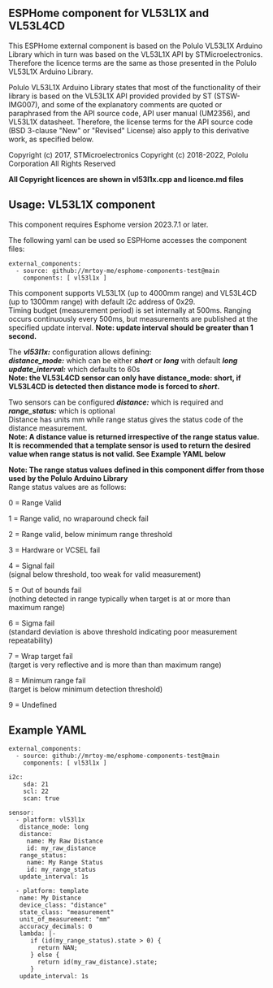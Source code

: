 
## ESPHome component for VL53L1X and VL53L4CD
This ESPHome external component is based on the Polulo VL53L1X Arduino Library
which in turn was based on the VL53L1X API by STMicroelectronics.
Therefore the licence terms are the same as those presented in the
Polulo VL53L1X Arduino Library.

Polulo VL53L1X Arduino Library states that most of the functionality of their
library is based on the VL53L1X API provided provided by ST (STSW-IMG007),
and some of the explanatory comments are quoted or paraphrased
from the API source code, API user manual (UM2356), and VL53L1X datasheet.
Therefore, the license terms for the API source code (BSD 3-clause
"New" or "Revised" License) also apply to this derivative work, as specified below.

Copyright (c) 2017, STMicroelectronics
Copyright (c) 2018-2022, Pololu Corporation
All Rights Reserved

**All Copyright licences are shown in vl53l1x.cpp and licence.md files**


## Usage: VL53L1X component
This component requires Esphome version 2023.7.1 or later.

The following yaml can be used so ESPHome accesses the component files:
```
external_components:
  - source: github://mrtoy-me/esphome-components-test@main
    components: [ vl53l1x ]
```
This component supports VL53L1X (up to 4000mm range) and VL53L4CD (up to 1300mm range) with default i2c address of 0x29.<BR>
Timing budget (measurement period) is set internally at 500ms. Ranging occurs continuously every 500ms, but measurements are published at the specified update interval. **Note: update interval should be greater than 1 second.**<BR>

The ***vl53l1x:*** configuration allows defining:<BR>
***distance_mode:*** which can be either ***short*** or ***long*** with default ***long***<BR>
***update_interval:*** which defaults to 60s<BR>
**Note: the VL53L4CD sensor can only have distance_mode: short, if VL53L4CD is detected then distance mode is forced to ***short***.**<BR>

Two sensors can be configured ***distance:*** which is required and ***range_status:*** which is optional<BR>
Distance has units mm while range status gives the status code of the distance measurement.<BR>
**Note: A distance value is returned irrespective of the range status value. It is recommended that a template sensor is used to return the desired value when range status is not valid. See Example YAML below**<BR>

**Note: The range status values defined in this component differ from those used by the Polulo Arduino Library**<BR>
Range status values are as follows:<BR>

0 = Range Valid<BR>

1 = Range valid, no wraparound check fail<BR>

2 = Range valid, below minimum range threshold<BR>

3 = Hardware or VCSEL fail<BR>

4 = Signal fail<BR>
(signal below threshold, too weak for valid measurement)<BR>

5 = Out of bounds fail<BR>
(nothing detected in range typically when target is at or more than maximum range)<BR>

6 = Sigma fail<BR>
(standard deviation is above threshold indicating poor measurement repeatability)<BR>

7 = Wrap target fail<BR>
(target is very reflective and is more than than maximum range)<BR>

8 = Minimum range fail<BR>
(target is below minimum detection threshold)<BR>

9 = Undefined<BR>


## Example YAML
```
external_components:
  - source: github://mrtoy-me/esphome-components-test@main
    components: [ vl53l1x ]

i2c:
    sda: 21
    scl: 22
    scan: true

sensor:
  - platform: vl53l1x
   distance_mode: long
   distance:
     name: My Raw Distance
     id: my_raw_distance
   range_status:
     name: My Range Status
     id: my_range_status
   update_interval: 1s

  - platform: template
   name: My Distance
   device_class: "distance"
   state_class: "measurement"
   unit_of_measurement: "mm"
   accuracy_decimals: 0
   lambda: |-
      if (id(my_range_status).state > 0) {
        return NAN;
      } else {
        return id(my_raw_distance).state;
      }
   update_interval: 1s
```